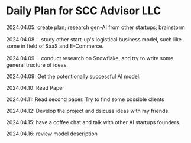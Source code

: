 # Daily Plan for SCC Advisor LLC

2024.04.05:  create plan; research gen-AI from other startups; brainstorm

2024.04.08： study other start-up's logistical business model, such like some in field of SaaS and E-Commerce.

2024.04.09： conduct research on Snowflake, and try to write some general tructure of ideas.

2024.04.09:  Get the potentionally successful AI model. 

2024.04.10:  Read Paper

2024.04.11:  Read second paper. Try to find some possible clients

2024.04.12:  Develop the project and dsicuss ideas with my friends.

2024.04.15: have a coffee chat and talk with other AI startups founders.

2024.04.16: review model description
